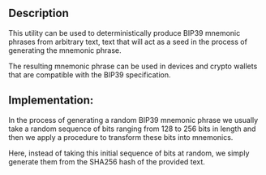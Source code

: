 ## Description

This utility can be used to deterministically produce BIP39 mnemonic phrases from arbitrary text, text that will act as a seed in the process of generating the mnemonic phrase.

The resulting mnemonic phrase can be used in devices and crypto wallets that are compatible with the BIP39 specification.


## Implementation:

In the process of generating a random BIP39 mnemonic phrase we usually take a random sequence of bits ranging from 128 to 256 bits in length and then we apply a procedure to transform these bits into mnemonics.

Here, instead of taking this initial sequence of bits at random, we simply generate them from the SHA256 hash of the provided text.



